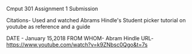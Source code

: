 Cmput 301 Assignment 1 Submission


Citations-
Used and watched Abrams Hindle's Student picker tutorial on youtube as reference and a guide

DATE - January 15,2018
FROM WHOM- Abram Hindle
URL-https://www.youtube.com/watch?v=k9ZNbsc0Qgo&t=7s

